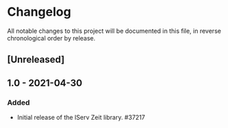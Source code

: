 # Changelog

All notable changes to this project will be documented in this file, in reverse chronological order by release.

## [Unreleased]

## 1.0 - 2021-04-30

### Added

- Initial release of the IServ Zeit library. #37217

